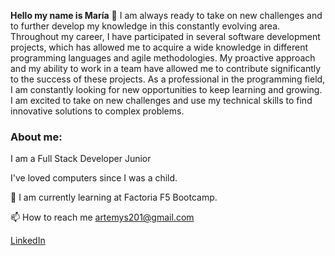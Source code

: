 **Hello my name is María** 👋 I am always ready to take on new challenges and to further develop my knowledge in this constantly evolving area.
Throughout my career, I have participated in several software development projects, which has allowed me to acquire a wide knowledge in different programming languages and agile methodologies. 
My proactive approach and my ability to work in a team have allowed me to contribute significantly to the success of these projects.
As a professional in the programming field, I am constantly looking for new opportunities to keep learning and growing. 
I am excited to take on new challenges and use my technical skills to find innovative solutions to complex problems.

### About me:
I am a Full Stack Developer Junior

I've loved computers since I was a child.

🌱 I am currently learning at Factoria F5 Bootcamp.

📫 How to reach me artemys201@gmail.com

[LinkedIn](https://es.linkedin.com/)
<!--
**maesga1/maesga1** is a ✨ _special_ ✨ repository because its `README.md` (this file) appears on your GitHub profile.

Here are some ideas to get you started:

- 🔭 I’m currently working on ...
- 🌱 I’m currently learning ...
- 👯 I’m looking to collaborate on ...
- 🤔 I’m looking for help with ...
- 💬 Ask me about ...
- 📫 How to reach me: ...
- 😄 Pronouns: ...
- ⚡ Fun fact: ...
-->
